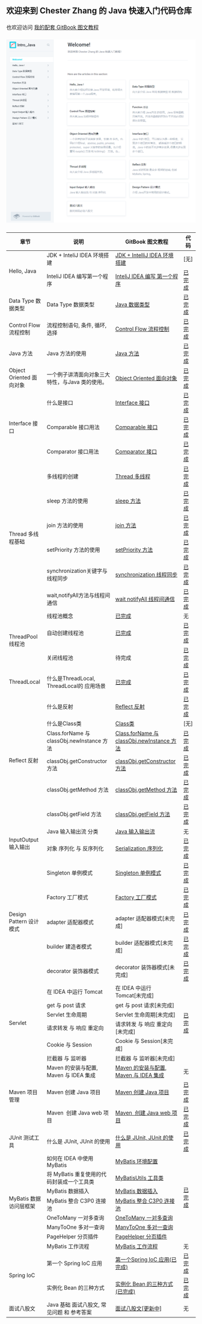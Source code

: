 ## 欢迎来到 Chester Zhang 的 Java 快速入门代码仓库
####
也欢迎访问 [我的配套 GitBook 图文教程](https://chesterzhang666.gitbook.io/intro-java/)
###
![gitbook_homepage](./picture/gitbook_homepage.png)
###
 
 
 
<table class="tg">
<thead>
  <tr>
    <th class="tg-nrix">章节</th>
    <th class="tg-nrix">说明</th>
    <th class="tg-nrix">GitBook 图文教程</th>
    <th class="tg-nrix">代码</th>
  </tr>
</thead>
<tbody>
  <tr>
    <td class="tg-nrix" rowspan="2">Hello, Java</td>
    <td class="tg-nrix">JDK + InteliJ IDEA 环境搭建</td>
    <td class="tg-nrix"><a href="https://chesterzhang666.gitbook.io/intro-java/hello-java/jdk-+-idea-huan-jing-da-jian">JDK + IntelliJ IDEA 环境搭建</a></td>
    <td class="tg-nrix">[无]</td>
  </tr>
  <tr>
    <td class="tg-nrix">InteliJ IDEA 编写第一个程序</td>
    <td class="tg-nrix"><a href="https://chesterzhang666.gitbook.io/intro-java/hello-java/hello-intellij-idea">InteliJ IDEA 编写 第一个程序</a></td>
    <td class="tg-nrix"><a href="https://github.com/chesterzhang/intro_Java/tree/zhc_dev/HelloProject">已完成</a></td>
  </tr>
  <tr>
    <td class="tg-nrix">Data Type 数据类型</td>
    <td class="tg-nrix">Data Type 数据类型</td>
    <td class="tg-nrix"><a href="https://chesterzhang666.gitbook.io/intro-java/data-type">Java 数据类型</a></td>
    <td class="tg-nrix"><a href="https://github.com/chesterzhang/intro_Java/tree/zhc_dev/DataTypeDemo">已完成</a></td>
  </tr>
  <tr>
    <td class="tg-nrix">Control Flow 流程控制</td>
    <td class="tg-nrix">流程控制语句, 条件, 循环, 选择</td>
    <td class="tg-nrix"><a href="https://chesterzhang666.gitbook.io/intro-java/control-flow">Control Flow 流程控制</a></td>
    <td class="tg-nrix"><a href="https://github.com/chesterzhang/intro_Java/tree/zhc_dev/ControlFlow/src/indi/chester/controflow">已完成</a></td>
  </tr>
  <tr>
    <td class="tg-nrix">Java 方法</td>
    <td class="tg-nrix">Java 方法的使用</td>
    <td class="tg-nrix"><a href="https://chesterzhang666.gitbook.io/intro-java/function">Java 方法</a></td>
    <td class="tg-nrix"><a href="https://github.com/chesterzhang/intro_Java/tree/zhc_dev/Function/src/indi/chester/functiondemo">已完成</a></td>
  </tr>
  <tr>
    <td class="tg-nrix">Object Oriented 面向对象</td>
    <td class="tg-nrix">一个例子讲清面向对象三大特性，与Java 类的使用。</td>
    <td class="tg-nrix"><a href="https://chesterzhang666.gitbook.io/intro-java/ji-cheng-feng-zhuang-yu-duo-tai">Object Oriented 面向对象</a></td>
    <td class="tg-nrix"><a href="https://github.com/chesterzhang/intro_Java/tree/zhc_dev/ObjectOriented/src/indi/chester/animal">已完成</a></td>
  </tr>
  <tr>
    <td class="tg-nrix" rowspan="3">Interface 接口</td>
    <td class="tg-nrix">什么是接口 </td>
    <td class="tg-nrix"><a href="https://chesterzhang666.gitbook.io/intro-java/interface-jie-kou">Interface 接口</a></td>
    <td class="tg-nrix"><a href="https://github.com/chesterzhang/intro_Java/tree/zhc_dev/Interface/src/indi/chester">已完成</a></td>
  </tr>
  <tr>
    <td class="tg-nrix">Comparable 接口用法</td>
    <td class="tg-nrix"><a href="https://chesterzhang666.gitbook.io/intro-java/interface-jie-kou/comparable">Comparable 接口</a></td>
    <td class="tg-nrix"><a href="https://github.com/chesterzhang/intro_Java/tree/zhc_dev/Interface/src/indi/chester/comparabledemo">已完成</a></td>
  </tr>
  <tr>
    <td class="tg-nrix">Comparator 接口用法</td>
    <td class="tg-nrix"><a href="https://chesterzhang666.gitbook.io/intro-java/interface-jie-kou/comparator">Comparator 接口</a></td>
    <td class="tg-nrix"><a href="https://github.com/chesterzhang/intro_Java/tree/zhc_dev/Interface/src/indi/chester/comparator">已完成</a></td>
  </tr>
  <tr>
    <td class="tg-nrix" rowspan="6">Thread 多线程基础</td>
    <td class="tg-nrix">多线程的创建</td>
    <td class="tg-nrix"><a href="https://chesterzhang666.gitbook.io/intro-java/thread">Thread 多线程</a></td>
    <td class="tg-nrix"><a href="https://github.com/chesterzhang/intro_Java/tree/zhc_dev/Thread/src/indi/chester/threadpool">已完成</a></td>
  </tr>
  <tr>
    <td class="tg-nrix">sleep 方法的使用</td>
    <td class="tg-nrix"><a href="https://chesterzhang666.gitbook.io/intro-java/thread/sleep-han-shu">sleep 方法</a></td>
    <td class="tg-nrix"><a href="https://github.com/chesterzhang/intro_Java/tree/zhc_dev/Thread/src/indi/chester/thread">已完成</a></td>
  </tr>
  <tr>
    <td class="tg-nrix">join 方法的使用</td>
    <td class="tg-nrix"><a href="https://chesterzhang666.gitbook.io/intro-java/thread/join-han-shu">join 方法</a></td>
    <td class="tg-nrix"><a href="https://github.com/chesterzhang/intro_Java/tree/zhc_dev/Thread/src/indi/chester/thread">已完成</a></td>
  </tr>
  <tr>
    <td class="tg-nrix">setPriority 方法的使用</td>
    <td class="tg-nrix"><a href="https://chesterzhang666.gitbook.io/intro-java/thread/setpriority-han-shu">setPriority 方法</a></td>
    <td class="tg-nrix"><a href="https://github.com/chesterzhang/intro_Java/tree/zhc_dev/Thread/src/indi/chester/thread">已完成</a></td>
  </tr>
  <tr>
    <td class="tg-nrix">synchronization关键字与线程同步</td>
    <td class="tg-nrix"><a href="https://chesterzhang666.gitbook.io/intro-java/thread/synchronization-xian-cheng-tong-bu">synchronization 线程同步</a></td>
    <td class="tg-nrix"><a href="https://github.com/chesterzhang/intro_Java/tree/zhc_dev/Thread/src/indi/chester/synchronization">已完成</a></td>
  </tr>
  <tr>
    <td class="tg-nrix">wait,notifyAll方法与线程间通信</td>
    <td class="tg-nrix"><a href="https://chesterzhang666.gitbook.io/intro-java/thread/wait-notifyall-xian-cheng-jian-tong-xin">wait notifyAll 线程间通信</a></td>
    <td class="tg-nrix"><a href="https://github.com/chesterzhang/intro_Java/tree/zhc_dev/Thread/src/indi/chester/producer_consumer">已完成</a></td>
  </tr>
  <tr>
    <td class="tg-nrix" rowspan="3">ThreadPool 线程池</td>
    <td class="tg-nrix">线程池概念</td>
    <td class="tg-nrix"><a href="https://chesterzhang666.gitbook.io/intro-java/threadpool-xian-cheng-chi">已完成</a></td>
    <td class="tg-nrix">无</td>
  </tr>
  <tr>
    <td class="tg-nrix">自动创建线程池</td>
    <td class="tg-nrix"><a href="https://chesterzhang666.gitbook.io/intro-java/threadpool-xian-cheng-chi/zi-dong-chuang-jian-xian-cheng-chi">已完成</a></td>
    <td class="tg-nrix"><a href="https://github.com/chesterzhang/intro_Java/tree/zhc_dev/Thread/src/indi/chester/threadpool">已完成</a></td>
  </tr>
  <tr>
    <td class="tg-nrix">关闭线程池</td>
    <td class="tg-nrix">待完成</td>
    <td class="tg-nrix"><a href="https://github.com/chesterzhang/intro_Java/tree/zhc_dev/Thread/src/indi/chester/threadpool">已完成</a></td>
  </tr>
  <tr>
    <td class="tg-nrix">ThreadLocal</td>
    <td class="tg-nrix">什么是ThreadLocal, ThreadLocal的 应用场景</td>
    <td class="tg-nrix"><a href="https://chesterzhang666.gitbook.io/intro-java/threadlocal">已完成</a></td>
    <td class="tg-nrix"><a href="https://github.com/chesterzhang/intro_Java/tree/zhc_dev/Thread/src/indi/chester/threadlocal">已完成</a></td>
  </tr>
  <tr>
    <td class="tg-nrix" rowspan="6"> Reflect 反射</td>
    <td class="tg-nrix">什么是反射</td>
    <td class="tg-nrix"><a href="https://chesterzhang666.gitbook.io/intro-java/refelct-fan-she">Reflect 反射</a></td>
    <td class="tg-nrix"><a href="https://github.com/chesterzhang/intro_Java/tree/zhc_dev/Reflect/src/indi/chester/reflectdemo">已完成</a></td>
  </tr>
  <tr>
    <td class="tg-nrix">什么是Class类</td>
    <td class="tg-nrix"><a href="https://chesterzhang666.gitbook.io/intro-java/refelct-fan-she/class-lei">Class类</a></td>
    <td class="tg-nrix">[无]</td>
  </tr>
  <tr>
    <td class="tg-nrix">Class.forName 与 classObj.newInstance 方法</td>
    <td class="tg-nrix"><a href="https://chesterzhang666.gitbook.io/intro-java/refelct-fan-she/class.forname-yu-classobj.newinstance-fang-fa">Class.forName 与 classObj.newInstance 方法</a></td>
    <td class="tg-nrix"><a href="https://github.com/chesterzhang/intro_Java/tree/zhc_dev/Reflect/src/indi/chester/classdemo">已完成</a></td>
  </tr>
  <tr>
    <td class="tg-nrix">classObj.getConstructor 方法</td>
    <td class="tg-nrix"><a href="https://chesterzhang666.gitbook.io/intro-java/refelct-fan-she/class.getconstructor-fang-fa">classObj.getConstructor 方法</a></td>
    <td class="tg-nrix"><a href="https://github.com/chesterzhang/intro_Java/tree/zhc_dev/Reflect/src/indi/chester/constructordemo">已完成</a></td>
  </tr>
  <tr>
    <td class="tg-nrix">classObj.getMethod 方法</td>
    <td class="tg-nrix"><a href="https://chesterzhang666.gitbook.io/intro-java/refelct-fan-she/classobj.getmethod-fang-fa">classObj.getMethod 方法</a></td>
    <td class="tg-nrix"><a href="https://github.com/chesterzhang/intro_Java/tree/zhc_dev/Reflect/src/indi/chester/methoddemo">已完成</a></td>
  </tr>
  <tr>
    <td class="tg-nrix">classObj.getField 方法</td>
    <td class="tg-nrix"><a href="https://chesterzhang666.gitbook.io/intro-java/refelct-fan-she/classobj.getfield-fang-fa">classObj.getField 方法</a></td>
    <td class="tg-nrix"><a href="https://github.com/chesterzhang/intro_Java/tree/zhc_dev/Reflect/src/indi/chester/fileddemo">已完成</a></td>
  </tr>
  <tr>
    <td class="tg-nrix" rowspan="2">InputOutput 输入输出</td>
    <td class="tg-nrix">Java 输入输出流 分类</td>
    <td class="tg-nrix"><a href="https://chesterzhang666.gitbook.io/intro-java/input-output-shu-ru-shu-chu">Java 输入输出流</a></td>
    <td class="tg-nrix">无</td>
  </tr>
  <tr>
    <td class="tg-nrix">对象 序列化 与 反序列化</td>
    <td class="tg-nrix"><a href="https://chesterzhang666.gitbook.io/intro-java/input-output-shu-ru-shu-chu/serialization-xu-lie-hua">Serialization 序列化</a></td>
    <td class="tg-nrix"><a href="https://github.com/chesterzhang/intro_Java/tree/zhc_dev/InputOutput">已完成</a></td>
  </tr>
  <tr>
    <td class="tg-nrix" rowspan="5">Design Pattern 设计模式</td>
    <td class="tg-nrix"> Singleton 单例模式</td>
    <td class="tg-nrix"><a href="https://chesterzhang666.gitbook.io/intro-java/design-pattern-she-ji-mo-shi/singleton-dan-li-mo-shi">Singleton 单例模式</a></td>
    <td class="tg-nrix"><a href="https://github.com/chesterzhang/intro_Java/tree/zhc_dev/DesignPattern/src/indi/chester/singleton">已完成</a></td>
  </tr>
  <tr>
    <td class="tg-nrix"> Factory 工厂模式</td>
    <td class="tg-nrix"><a href="https://chesterzhang666.gitbook.io/intro-java/design-pattern-she-ji-mo-shi/factory-gong-chang-mo-shi">Factory 工厂模式</a></td>
    <td class="tg-nrix"><a href="https://github.com/chesterzhang/intro_Java/tree/zhc_dev/DesignPattern/src/indi/chester/factory">已完成</a></td>
  </tr>
  <tr>
    <td class="tg-nrix">adapter 适配器模式</td>
    <td class="tg-nrix">adapter 适配器模式[未完成]</td>
    <td class="tg-nrix"><a href="https://github.com/chesterzhang/intro_Java/tree/zhc_dev/DesignPattern/src/indi/chester/adapter">已完成</a></td>
  </tr>
  <tr>
    <td class="tg-nrix">builder 建造者模式</td>
    <td class="tg-nrix">builder 适配器模式[未完成]</td>
    <td class="tg-nrix"><a href="https://github.com/chesterzhang/intro_Java/tree/zhc_dev/DesignPattern/src/indi/chester/builder">已完成</a></td>
  </tr>
  <tr>
    <td class="tg-nrix">decorator 装饰器模式</td>
    <td class="tg-nrix">decorator 装饰器模式[未完成]</td>
    <td class="tg-nrix"><a href="https://github.com/chesterzhang/intro_Java/tree/zhc_dev/DesignPattern/src/indi/chester/decorator">已完成</a></td>
  </tr>
  <tr>
    <td class="tg-nrix" rowspan="6">Servlet</td>
    <td class="tg-nrix">在 IDEA 中运行 Tomcat</td>
    <td class="tg-nrix">在 IDEA 中运行 Tomcat[未完成]</td>
    <td class="tg-nrix" rowspan="6"><a href="https://github.com/chesterzhang/intro_Java/tree/zhc_dev/Servlet01">已完成</a></td>
  </tr>
  <tr>
    <td class="tg-nrix">get 与 post 请求</td>
    <td class="tg-nrix">get 与 post 请求[未完成]</td>
  </tr>
  <tr>
    <td class="tg-nrix">Servlet 生命周期</td>
    <td class="tg-nrix">Servlet 生命周期[未完成]</td>
  </tr>
  <tr>
    <td class="tg-nrix">请求转发 与 响应 重定向</td>
    <td class="tg-nrix">请求转发 与 响应 重定向[未完成]</td>
  </tr>
  <tr>
    <td class="tg-nrix">Cookie 与 Session</td>
    <td class="tg-nrix">Cookie 与 Session[未完成]</td>
  </tr>
  <tr>
    <td class="tg-nrix">拦截器 与 监听器</td>
    <td class="tg-nrix">拦截器 与 监听器[未完成]</td>
  </tr>
  <tr>
    <td class="tg-nrix" rowspan="3">Maven 项目管理</td>
    <td class="tg-nrix">Maven 的安装与配置, Maven 与 IDEA 集成</td>
    <td class="tg-nrix"><a href="https://chesterzhang666.gitbook.io/intro-java/maven/maven-an-zhuang-yu-pei-zhi">Maven 的安装与配置, Maven 与 IDEA 集成</a></td>
    <td class="tg-nrix">无</td>
  </tr>
  <tr>
    <td class="tg-nrix">Maven 创建 Java 项目</td>
    <td class="tg-nrix"><a href="https://chesterzhang666.gitbook.io/intro-java/maven/maven-chuang-jian-java-xiang-mu">Maven 创建 Java 项目</a></td>
    <td class="tg-nrix"><a href="https://github.com/chesterzhang/intro_Java/tree/zhc_dev/Maven0">已完成</a></td>
  </tr>
  <tr>
    <td class="tg-nrix">Maven&nbsp;&nbsp;创建 Java web 项目</td>
    <td class="tg-nrix"><a href="https://chesterzhang666.gitbook.io/intro-java/maven/maven-chuang-jian-java-web-xiang-mu">Maven&nbsp;&nbsp;创建 Java web 项目</a></td>
    <td class="tg-nrix"><a href="https://github.com/chesterzhang/intro_Java/tree/zhc_dev/Maven1">已完成</a></td>
  </tr>
  <tr>
    <td class="tg-nrix">JUnit 测试工具</td>
    <td class="tg-nrix">什么是 JUnit, JUnit 的使用</td>
    <td class="tg-nrix"><a href="https://chesterzhang666.gitbook.io/intro-java/junit-dan-yuan-ce-shi-gong-ju">什么是 JUnit, JUnit 的使用</a></td>
    <td class="tg-nrix"><a href="https://github.com/chesterzhang/intro_Java/tree/zhc_dev/JUnit">已完成</a></td>
  </tr>
  <tr>
    <td class="tg-nrix" rowspan="8">MyBatis 数据访问层框架</td>
    <td class="tg-nrix">如何在 IDEA 中使用 MyBatis</td>
    <td class="tg-nrix"><a href="https://chesterzhang666.gitbook.io/intro-java/mybatis/mybatis-huan-jing-pei-zhi">MyBatis 环境配置</a></td>
    <td class="tg-nrix" rowspan="7"><a href="https://github.com/chesterzhang/intro_Java/tree/zhc_dev/MyBatis">已完成</a></td>
  </tr>
  <tr>
    <td class="tg-nrix">将 MyBatis 重复使用的代码封装成一个工具类</td>
    <td class="tg-nrix"><a href="https://chesterzhang666.gitbook.io/intro-java/mybatis/mybatisutils-gong-ju-lei">MyBatisUtils 工具类</a></td>
  </tr>
  <tr>
    <td class="tg-nrix">MyBatis 数据插入</td>
    <td class="tg-nrix"><a href="https://chesterzhang666.gitbook.io/intro-java/mybatis/mybatis-shu-ju-cha-ru">MyBatis 数据插入</a></td>
  </tr>
  <tr>
    <td class="tg-nrix">MyBatis 整合 C3P0 连接池</td>
    <td class="tg-nrix"><a href="https://chesterzhang666.gitbook.io/intro-java/mybatis/mybatis-zheng-he-c3p0-lian-jie-chi">MyBatis 整合 C3P0 连接池</a></td>
  </tr>
  <tr>
    <td class="tg-nrix">OneToMany 一对多查询</td>
    <td class="tg-nrix"><a href="https://chesterzhang666.gitbook.io/intro-java/mybatis/onetomany-cha-xun">OneToMany 一对多查询</a></td>
  </tr>
  <tr>
    <td class="tg-nrix">ManyToOne 多对一查询</td>
    <td class="tg-nrix"><a href="https://app.gitbook.com/s/-MeAUhQfs4IbJtX3pwu_/mybatis/manytoone-cha-xun">ManyToOne 多对一查询</a></td>
  </tr>
  <tr>
    <td class="tg-nrix">PageHelper 分页插件</td>
    <td class="tg-nrix"><a href="https://chesterzhang666.gitbook.io/intro-java/mybatis/pagehelper-fen-ye-cha-jian">PageHelper 分页插件</a></td>
  </tr>
  <tr>
    <td class="tg-nrix">MyBatis 工作流程</td>
    <td class="tg-nrix"><a href="https://chesterzhang666.gitbook.io/intro-java/mybatis">MyBatis 工作流程</a></td>
    <td class="tg-nrix">无</td>
  </tr>
  <tr>
    <td class="tg-nrix" rowspan="2">Spring IoC</td>
    <td class="tg-nrix">第一个 Spring IoC 应用</td>
    <td class="tg-nrix"><a href="https://chesterzhang666.gitbook.io/intro-java/spring-ioc/di-yi-ge-spring-ioc-ying-yong" target="_blank" rel="noopener noreferrer">第一个Spring IoC 应用(已完成)</a></td>
    <td class="tg-nrix"><a href="https://github.com/chesterzhang/intro_Java/tree/zhc_dev/IocS01" target="_blank" rel="noopener noreferrer">已完成</a></td>
  </tr>
  <tr>
    <td class="tg-nrix">实例化 Bean 的三种方式</td>
    <td class="tg-nrix"><a href="https://app.gitbook.com/s/-MeAUhQfs4IbJtX3pwu_/spring-ioc/shi-li-hua-bean-de-san-zhong-fang-shi" target="_blank" rel="noopener noreferrer">实例化 Bean 的三种方式(已完成)</a></td>
    <td class="tg-nrix"><a href="https://github.com/chesterzhang/intro_Java/tree/zhc_dev/IocS02" target="_blank" rel="noopener noreferrer">已完成</a></td>
  </tr>
  <tr>
    <td class="tg-nrix">面试八股文</td>
    <td class="tg-nrix">Java 基础 面试八股文, 常见问题 和 参考答案</td>
    <td class="tg-nrix"><a href="https://chesterzhang666.gitbook.io/intro-java/mian-shi-ba-gu-wen">面试八股文[更新中]</a></td>
    <td class="tg-nrix">无</td>
  </tr>
</tbody>
</table>


